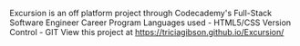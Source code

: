 Excursion is an off platform project through Codecademy's Full-Stack Software Engineer Career Program
Languages used - HTML5/CSS
Version Control - GIT
View this project at https://triciagibson.github.io/Excursion/
